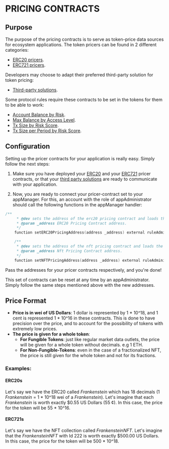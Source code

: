 # PRICING CONTRACTS

## Purpose

The purpose of the pricing contracts is to serve as token-price data sources for ecosystem applications. The token pricers can be found in 2 different categories:

- [ERC20 pricers](./ERC20-PRICING.md).
- [ERC721 pricers](./ERC721-PRICING.md).

Developers may choose to adapt their preferred third-party solution for token pricing:

- [Third-party solutions](./THIRD-PARTY-SOLUTIONS.md).

Some protocol rules require these contracts to be set in the tokens for them to be able to work:

- [Account Balance by Risk](../rules/ACCOUNT-BALANCE-BY-RISK.md).
- [Max Balance by Access Level](../rules/MAX-BALANCE-BY-ACCESS-LEVEL.md).
- [Tx Size by Risk Score](../rules/TRANSACTION-SIZE-BY-RISK-SORE.md).
- [Tx Size per Period by Risk Score](../rules/TX-SIZE-PER-PERIOD-BY-RISK-SCORE.md).

## Configuration

Setting up the pricer contracts for your application is really easy. Simply follow the next steps:

1. Make sure you have deployed your [ERC20](./ERC20-PRICING.md) and your [ERC721](./ERC721-PRICING.md) pricer contracts, or that your [third party solutions](./THIRD-PARTY-SOLUTIONS.md) are ready to communicate with your application.

2. Now, you are ready to connect your pricer-contract set to your appManager. For this, an account with the role of appAdministrator should call the following functions in the appManager handler:

```c
/**
     * @dev sets the address of the erc20 pricing contract and loads the contract.
     * @param _address ERC20 Pricing Contract address.
     */
    function setERC20PricingAddress(address _address) external ruleAdministratorOnly(appManagerAddress);

    /**
     * @dev sets the address of the nft pricing contract and loads the contract.
     * @param _address Nft Pricing Contract address.
     */
    function setNFTPricingAddress(address _address) external ruleAdministratorOnly(appManagerAddress);

```

Pass the addresses for your pricer contracts respectively, and you're done!

This set of contracts can be reset at any time by an appAdministrator. Simply follow the same steps mentioned above with the new addresses.

## Price Format

- **Price is in wei of US Dollars**: 1 dollar is represented by 1 * 10^18, and 1 cent is represented 1 * 10^16 in these contracts. This is done to have precision over the price, and to account for the possibility of tokens with extremely low prices.
- **The price is given for a whole token**:
    - **For Fungible Tokens**: just like regular market data outlets, the price will be given for a whole token without decimals. e.g 1 ETH.
    - **For Non-Fungible-Tokens**: even in the case of a fractionalized NFT, the price is still given for the whole token and not for its fractions.

### Examples:

#### ERC20s

Let's say we have the ERC20 called *Frankenstein* which has 18 decimals (1 *Frankenstein* = 1 * 10^18 wei of a *Frankenstein*). Let's imagine that each *Frankenstein* is worth exactly $0.55 US Dollars (55 ¢). In this case, the price for the token will be 55 * 10^16.  

#### ERC721s

Let's say we have the NFT collection called *FrankensteinNFT*. Let's imagine that the *FrankensteinNFT* with Id 222 is worth exactly $500.00 US Dollars. In this case, the price for the token will be 500 * 10^18.  



